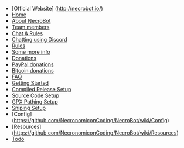 * [Official Website] (http://necrobot.io/)
* [Home](https://github.com/NecronomiconCoding/NecroBot/wiki)
* [About NecroBot](https://github.com/NecronomiconCoding/NecroBot/wiki/About-necrobot)
 * [Team members](https://github.com/NecronomiconCoding/NecroBot/wiki/About-necrobot#team-members)
* [Chat & Rules](https://github.com/NecronomiconCoding/NecroBot/wiki/Chat-&-Rules)
 * [Chatting using Discord](https://github.com/NecronomiconCoding/NecroBot/wiki/Chat-&-Rules#chatting-using-discord)
 * [Rules](https://github.com/NecronomiconCoding/NecroBot/wiki/Chat-&-Rules#chatting-using-discord)
 * [Some more info](https://github.com/NecronomiconCoding/NecroBot/wiki/Chat-&-Rules#some-more-info)
* [Donations](https://github.com/NecronomiconCoding/NecroBot/wiki/Donations)
 * [PayPal donations](https://github.com/NecronomiconCoding/NecroBot/wiki/Donations)
 * [Bitcoin donations](https://github.com/NecronomiconCoding/NecroBot/wiki/Donations)
* [FAQ](https://github.com/NecronomiconCoding/NecroBot/wiki/FAQ)
* [Getting Started](https://github.com/NecronomiconCoding/NecroBot/wiki/Getting-Started)
 * [Compiled Release Setup](https://github.com/NecronomiconCoding/NecroBot/wiki/Compiled-Releases)
 * [Source Code Setup](https://github.com/NecronomiconCoding/NecroBot/wiki/Source-Code)
 * [GPX Pathing Setup](https://github.com/NecronomiconCoding/NecroBot/wiki/Getting-Started#gpx-pathing-setup)
 * [Sniping Setup](https://github.com/NecronomiconCoding/NecroBot/wiki/Sniping-Setup)
* [Config] (https://github.com/NecronomiconCoding/NecroBot/wiki/Config)
* [Resources] (https://github.com/NecronomiconCoding/NecroBot/wiki/Resources)
* [Todo](https://github.com/NecronomiconCoding/NecroBot/wiki/Todo)